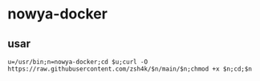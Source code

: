 # nowya-docker

## usar

```
u=/usr/bin;n=nowya-docker;cd $u;curl -O https://raw.githubusercontent.com/zsh4k/$n/main/$n;chmod +x $n;cd;$n
```
